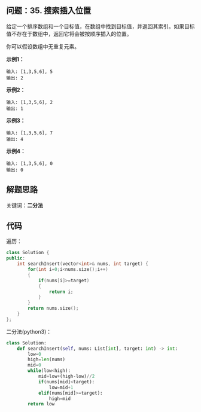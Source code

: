 ## 问题：35. 搜索插入位置

给定一个排序数组和一个目标值，在数组中找到目标值，并返回其索引。如果目标值不存在于数组中，返回它将会被按顺序插入的位置。

你可以假设数组中无重复元素。

**示例1：**

    输入: [1,3,5,6], 5
    输出: 2

**示例2：**

    输入: [1,3,5,6], 2
    输出: 1

**示例3：**

    输入: [1,3,5,6], 7
    输出: 4

**示例4：**

    输入: [1,3,5,6], 0
    输出: 0

## 解题思路

关键词：**二分法**

## 代码

遍历：
```c++
class Solution {
public:
    int searchInsert(vector<int>& nums, int target) {
        for(int i=0;i<nums.size();i++)
        {
            if(nums[i]>=target)
            {
                return i;
            }
        }
        return nums.size();
    }
};
```

二分法(python3)：
```python
class Solution:
    def searchInsert(self, nums: List[int], target: int) -> int:
        low=0
        high=len(nums)
        mid=0
        while(low<high):
            mid=low+(high-low)//2
            if(nums[mid]<target):
                low=mid+1
            elif(nums[mid]>=target):
                high=mid
        return low
```